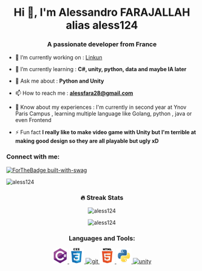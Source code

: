 <h1 align="center">Hi 👋, I'm Alessandro FARAJALLAH alias aless124</h1>
<h3 align="center">A passionate developer from France</h3>

- 🔭 I’m currently working on : [Linkun](https://github.com/aless124/Game-off-Linkun)

- 🌱 I’m currently learning : **C#, unity, python, data and maybe IA later**

- 💬 Ask me about : **Python and Unity**

- 📫 How to reach me : **alessfara28@gmail.com**

- 📄 Know about my experiences : I'm currently in second year at Ynov Paris Campus , learning multiple language like Golang, python , java or even Frontend

- ⚡ Fun fact **I really like to make video game with Unity but I'm terrible at making good design so they are all playable but ugly xD**

<h3 align="left">Connect with me:</h3>
<p></p>

[![ForTheBadge built-with-swag](http://ForTheBadge.com/images/badges/built-with-swag.svg)](https://GitHub.com/aless124/)

<p><img src = "https://img.shields.io/badge/Discord-%235865F2.svg?style=for-the-badge&logo=discord&logoColor=white" alt ="aless124"> </p>

<h3 align= "center"> 🔥 Streak Stats </h3>
<p align="center"><img src="https://github-readme-streak-stats.herokuapp.com/?user=aless124&theme=algolia" alt="aless124" /></p>
<p align="center"> <img src="https://github-readme-stats.vercel.app/api?username=aless124&show_icons=true&theme=dark&locale=fr" alt="aless124" /></p>

<h3 align="center">Languages and Tools: </h3>


<p align="center"> <a href="https://www.w3schools.com/cs/" target="_blank" rel="noreferrer"> <img src="https://raw.githubusercontent.com/devicons/devicon/master/icons/csharp/csharp-original.svg" alt="csharp" width="40" height="40"/> </a> 
<a href="https://www.w3schools.com/css/" target="_blank" rel="noreferrer"> <img src="https://raw.githubusercontent.com/devicons/devicon/master/icons/css3/css3-original-wordmark.svg" alt="css3" width="40" height="40"/> </a> 
<a href="https://git-scm.com/" target="_blank" rel="noreferrer"> <img src="https://www.vectorlogo.zone/logos/git-scm/git-scm-icon.svg" alt="git" width="40" height="40"/> </a> <a href="https://www.w3.org/html/" target="_blank" rel="noreferrer"> <img src="https://raw.githubusercontent.com/devicons/devicon/master/icons/html5/html5-original-wordmark.svg" alt="html5" width="40" height="40"/> </a>
<a href="https://www.python.org" target="_blank" rel="noreferrer"> <img src="https://raw.githubusercontent.com/devicons/devicon/master/icons/python/python-original.svg" alt="python" width="40" height="40"/> </a> 
<a href="https://unity.com/" target="_blank" rel="noreferrer"> <img src="https://www.vectorlogo.zone/logos/unity3d/unity3d-icon.svg" alt="unity" width="40" height="40"/> </a>
</p>



